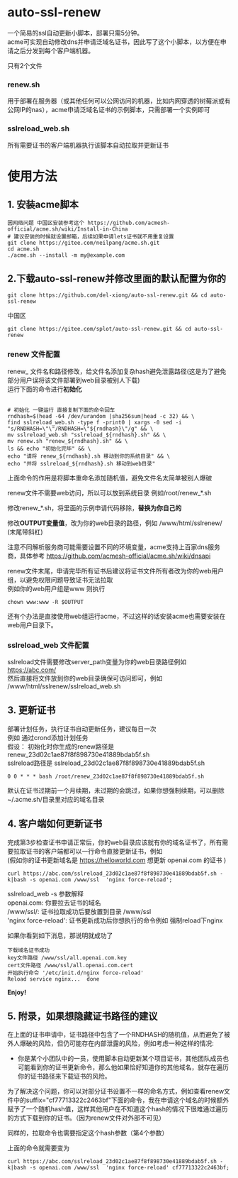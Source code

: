 # auto-ssl-renew
一个简易的ssl自动更新小脚本，部署只需5分钟。  
acme可实现自动修改dns并申请泛域名证书，因此写了这个小脚本，以方便在申请之后分发到每个客户端机器。  

只有2个文件
### renew.sh  
用于部署在服务器（或其他任何可以公网访问的机器，比如内网穿透的树莓派或有公网IP的nas），acme申请泛域名证书的示例脚本，只需部署一个实例即可

### sslreload_web.sh  
所有需要证书的客户端机器执行该脚本自动拉取并更新证书



# 使用方法  

## 1. 安装acme脚本
```
因网络问题 中国区安装参考这个 https://github.com/acmesh-official/acme.sh/wiki/Install-in-China  
# 建议安装的时候就设置邮箱，后续如果申请lets证书就不用重复设置
git clone https://gitee.com/neilpang/acme.sh.git
cd acme.sh
./acme.sh --install -m my@example.com
```

## 2.下载auto-ssl-renew并修改里面的默认配置为你的
```
git clone https://github.com/del-xiong/auto-ssl-renew.git && cd auto-ssl-renew  

```
中国区
```
git clone https://gitee.com/splot/auto-ssl-renew.git && cd auto-ssl-renew  

```

### renew 文件配置
renew_ 文件名和路径修改，给文件名添加复杂hash避免泄露路径(这是为了避免部分用户误将该文件部署到web目录被别人下载)  
运行下面的命令进行**初始化**
```

# 初始化 一键运行 直接复制下面的命令回车
rndhash=$(head -64 /dev/urandom |sha256sum|head -c 32) && \
find sslreload_web.sh -type f -print0 | xargs -0 sed -i "s/RNDHASH=\"\"/RNDHASH=\"${rndhash}\"/g" && \
mv sslreload_web.sh "sslreload_${rndhash}.sh" && \
mv renew.sh "renew_${rndhash}.sh" && \
ls && echo "初始化完毕" && \
echo "请将 renew_${rndhash}.sh 移动到你的系统目录" && \
echo "并将 sslreload_${rndhash}.sh 移动到web目录"
```
上面命令的作用是将脚本重命名添加随机值，避免文件名太简单被别人爆破

renew文件不需要web访问，所以可以放到系统目录 例如/root/renew_*.sh

修改renew_*.sh，将里面的示例申请代码移除，**替换为你自己的**  

修改**OUTPUT变量值**，改为你的web目录的路径，例如 /www/html/sslrenew/ (末尾带斜杠)  

注意不同解析服务商可能需要设置不同的环境变量，acme支持上百家dns服务商，具体参考 https://github.com/acmesh-official/acme.sh/wiki/dnsapi

renew文件末尾，申请完毕所有证书后建议将证书文件所有者改为你的web用户组，以避免权限问题导致证书无法拉取  
例如你的web用户组是www 则执行
```
chown www:www -R $OUTPUT
```
还有个办法是直接使用web组运行acme，不过这样的话安装acme也需要安装在web用户目录下。

### sslreload_web 文件配置 
sslreload文件需要修改server_path变量为你的web目录路径例如 https://abc.com/  
然后直接将文件放到你的web目录确保可访问即可，例如 /www/html/sslrenew/sslreload_web.sh


## 3. 更新证书
部署计划任务，执行证书自动更新任务，建议每日一次  
例如 通过crond添加计划任务  
假设：
初始化时你生成的renew路径是 renew_23d02c1ae87f8f898730e41889bdab5f.sh  
sslreload路径是 sslreload_23d02c1ae87f8f898730e41889bdab5f.sh
```
0 0 * * * bash /root/renew_23d02c1ae87f8f898730e41889bdab5f.sh
```
默认在证书过期前一个月续期，未过期的会跳过，如果你想强制续期，可以删除~/.acme.sh/目录里对应的域名目录

## 4. 客户端如何更新证书
完成第3步检查证书申请正常后，你的web目录应该就有你的域名证书了，所有需要拉取证书的客户端都可以一行命令直接更新证书，例如  
(假如你的证书更新域名是 https://helloworld.com 想更新 openai.com 的证书 )
```
curl https://abc.com/sslreload_23d02c1ae87f8f898730e41889bdab5f.sh -k|bash -s openai.com /www/ssl  'nginx force-reload';

```
sslreload_web -s 参数解释  
openai.com: 你要拉去证书的域名  
/www/ssl/: 证书拉取成功后要放置到目录 /www/ssl  
'nginx force-reload': 证书更新成功后你想执行的命令例如 强制reload下nginx 

如果你看到如下消息，那说明就成功了
```
下载域名证书成功
key文件路径 /www/ssl/all.openai.com.key
cert文件路径 /www/ssl/all.openai.com.cert
开始执行命令 '/etc/init.d/nginx force-reload'
Reload service nginx...  done
```

**Enjoy!**

## 5. 附录，如果想隐藏证书路径的建议
在上面的证书申请中，证书路径中包含了一个RNDHASH的随机值，从而避免了被外人爆破的风险，但仍可能存在内部泄露的风险，例如考虑一种这样的情况:  
- 你是某个小团队中的一员，使用脚本自动更新某个项目证书，其他团队成员也可能看到你的证书更新命令，那么他如果恰好知道你的其他域名，就存在遍历你的证书路径来下载证书的风险。

为了解决这个问题，你可以对部分证书设置不一样的命名方式，例如查看renew文件中的suffix="cf77713322c2463bf"下面的命令，我在申请这个域名的时候额外赋予了一个随机hash值，这样其他用户在不知道这个hash的情况下很难通过遍历的方式下载到你的证书。（因为renew文件对外部不可见）  

同样的，拉取命令也需要指定这个hash参数（第4个参数）  

上面的命令就需要变为  
```
curl https://abc.com/sslreload_23d02c1ae87f8f898730e41889bdab5f.sh -k|bash -s openai.com /www/ssl  'nginx force-reload' cf77713322c2463bf;
```